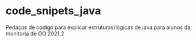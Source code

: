 # code_snipets_java
 Pedaços de código para explicar estruturas/lógicas de java para alunos da monitoria de OO 2021.2

